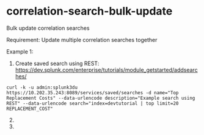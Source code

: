 # correlation-search-bulk-update
Bulk update correlation searches

Requirement: Update multiple correlation searches together

Example 1: 

1. Create saved search using REST: https://dev.splunk.com/enterprise/tutorials/module_getstarted/addsearches/
```
curl -k -u admin:splunk3du https://10.202.35.243:8089/services/saved/searches -d name="Top Replacement Costs" --data-urlencode description="Example search using REST" --data-urlencode search="index=devtutorial | top limit=20 REPLACEMENT_COST"
```
2. 
3. 
